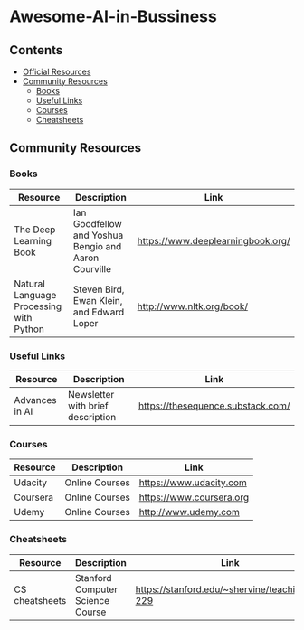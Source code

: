 # Awesome-AI-in-Bussiness

## Contents

- [Official Resources](#official-resources)
- [Community Resources](#community-resources)
  - [Books](#Books)
  - [Useful Links](#Useful-Links)
  - [Courses](#Courses)
  - [Cheatsheets](#Cheatsheets)

## Community Resources

### Books

| Resource | Description | Link |
| --- | --- | --- |
| The Deep Learning Book |  Ian Goodfellow and Yoshua Bengio and Aaron Courville |  https://www.deeplearningbook.org/  |
| Natural Language Processing with Python |  Steven Bird, Ewan Klein, and Edward Loper | http://www.nltk.org/book/ |


### Useful Links

| Resource | Description | Link |
| --- | --- | --- |
| Advances in AI |  Newsletter with brief description |  https://thesequence.substack.com/  |

### Courses


| Resource | Description | Link |
| --- | --- | --- |
| Udacity |  Online Courses |  https://www.udacity.com  |
| Coursera |  Online Courses |  https://www.coursera.org  |
| Udemy |  Online Courses |  http://www.udemy.com  |

### Cheatsheets

| Resource | Description | Link |
| --- | --- | --- |
| CS cheatsheets |  Stanford Computer Science Course |  https://stanford.edu/~shervine/teaching/cs-229  |
